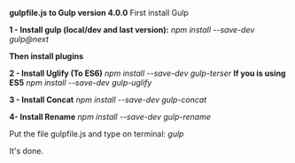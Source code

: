 ﻿**gulpfile.js to Gulp version 4.0.0**
First install Gulp

**1 - Install gulp (local/dev and last version):**
*npm install --save-dev gulp@next*

**Then install plugins**

**2 - Install Uglify (To ES6)**
*npm install --save-dev gulp-terser*
**If you is using ES5**
*npm install --save-dev gulp-uglify*

**3 - Install Concat**
*npm install --save-dev gulp-concat*

**4- Install Rename**
*npm install --save-dev gulp-rename*

Put the file gulpfile.js and type on terminal:
*gulp*

It's done.
